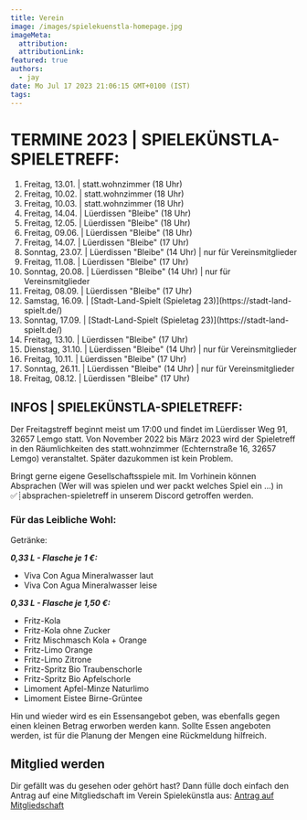 ```yaml
---
title: Verein
image: /images/spielekuenstla-homepage.jpg
imageMeta:
  attribution:
  attributionLink:
featured: true
authors:
  - jay
date: Mo Jul 17 2023 21:06:15 GMT+0100 (IST)
tags:
---
```


# TERMINE 2023 | SPIELEKÜNSTLA-SPIELETREFF:

<ol id="event-list">
  <li data-date="2023-01-13">Freitag, 13.01. | statt.wohnzimmer (18 Uhr)</li>
  <li data-date="2023-02-10">Freitag, 10.02. | statt.wohnzimmer (18 Uhr)</li>
  <li data-date="2023-03-10">Freitag, 10.03. | statt.wohnzimmer (18 Uhr)</li>
  <li data-date="2023-04-14">Freitag, 14.04. | Lüerdissen "Bleibe" (18 Uhr)</li>
  <li data-date="2023-05-12">Freitag, 12.05. | Lüerdissen "Bleibe" (18 Uhr)</li>
  <li data-date="2023-06-09">Freitag, 09.06. | Lüerdissen "Bleibe" (18 Uhr)</li>
  <li data-date="2023-07-14">Freitag, 14.07. | Lüerdissen "Bleibe" (17 Uhr)</li>
  <li data-date="2023-07-23">Sonntag, 23.07. | Lüerdissen "Bleibe" (14 Uhr) | nur für Vereinsmitglieder</li>
  <li data-date="2023-08-11">Freitag, 11.08. | Lüerdissen "Bleibe" (17 Uhr)</li>
  <li data-date="2023-08-20">Sonntag, 20.08. | Lüerdissen "Bleibe" (14 Uhr) | nur für Vereinsmitglieder</li>
  <li data-date="2023-09-08">Freitag, 08.09. | Lüerdissen "Bleibe" (17 Uhr)</li>
  <li data-date="2023-09-16">Samstag, 16.09. | [Stadt-Land-Spielt (Spieletag 23)](https://stadt-land-spielt.de/)</li>
  <li data-date="2023-09-17">Sonntag, 17.09. | [Stadt-Land-Spielt (Spieletag 23)](https://stadt-land-spielt.de/)</li>
  <li data-date="2023-10-13">Freitag, 13.10. | Lüerdissen "Bleibe" (17 Uhr)</li>
  <li data-date="2023-10-31">Dienstag, 31.10. | Lüerdissen "Bleibe" (14 Uhr) | nur für Vereinsmitglieder</li>
  <li data-date="2023-11-10">Freitag, 10.11. | Lüerdissen "Bleibe" (17 Uhr)</li>
  <li data-date="2023-11-26">Sonntag, 26.11. | Lüerdissen "Bleibe" (14 Uhr) | nur für Vereinsmitglieder</li>
  <li data-date="2023-12-08">Freitag, 08.12. | Lüerdissen "Bleibe" (17 Uhr)</li>
</ol>
<script>
var today = new Date();
var $eventList = document.getElementById("event-list");
$eventList.querySelectorAll("li").forEach((child) => {
  if (today > new Date(child.dataset.date)) {
    $eventList.removeChild(child);
  }
});
</script>


## INFOS | SPIELEKÜNSTLA-SPIELETREFF:
Der Freitagstreff beginnt meist um 17:00 und findet im Lüerdisser Weg 91, 32657 Lemgo statt. 
Von November 2022 bis März 2023 wird der Spieletreff in den Räumlichkeiten des statt.wohnzimmer (Echternstraße 16, 32657 Lemgo) veranstaltet.
Später dazukommen ist kein Problem. 

Bringt gerne eigene Gesellschaftsspiele mit. Im Vorhinein können Absprachen (Wer will was spielen und wer packt welches Spiel ein ...) in ⁠✅┊absprachen-spieletreff in unserem Discord getroffen werden.


### Für das Leibliche Wohl: 
Getränke:

___0,33 L - Flasche je 1 €:___
  * Viva Con Agua Mineralwasser laut
  * Viva Con Agua Mineralwasser leise

___0,33 L - Flasche je 1,50 €:___
  * Fritz-Kola
  * Fritz-Kola ohne Zucker
  * Fritz Mischmasch Kola + Orange
  * Fritz-Limo Orange
  * Fritz-Limo Zitrone
  * Fritz-Spritz Bio Traubenschorle
  * Fritz-Spritz Bio Apfelschorle
  * Limoment Apfel-Minze Naturlimo
  * Limoment Eistee Birne-Grüntee

Hin und wieder wird es ein Essensangebot geben, was ebenfalls gegen einen kleinen Betrag erworben werden kann.
Sollte Essen angeboten werden, ist für die Planung der Mengen eine Rückmeldung hilfreich.


## Mitglied werden

Dir gefällt was du gesehen oder gehört hast? Dann fülle doch einfach den Antrag auf eine Mitgliedschaft im Verein Spielekünstla aus:
<a href="/mitgliedsantrag_spielekuenstla.pdf">Antrag auf Mitgliedschaft</a>

